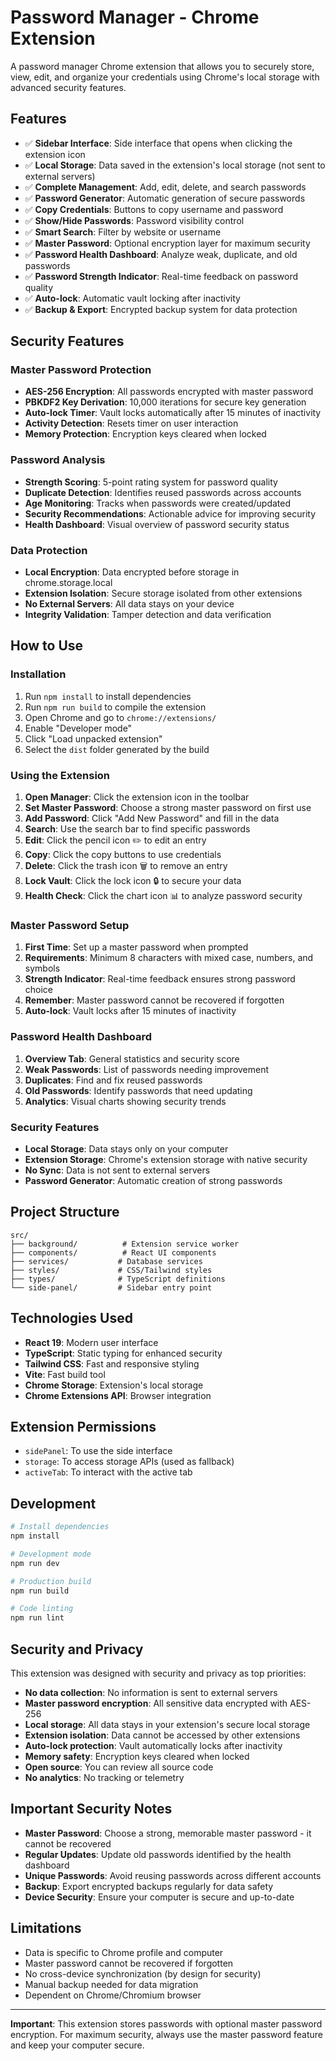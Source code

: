 # Password Manager - Chrome Extension

A password manager Chrome extension that allows you to securely store, view, edit, and organize your credentials using Chrome's local storage with advanced security features.

## Features

- ✅ **Sidebar Interface**: Side interface that opens when clicking the extension icon
- ✅ **Local Storage**: Data saved in the extension's local storage (not sent to external servers)
- ✅ **Complete Management**: Add, edit, delete, and search passwords
- ✅ **Password Generator**: Automatic generation of secure passwords
- ✅ **Copy Credentials**: Buttons to copy username and password
- ✅ **Show/Hide Passwords**: Password visibility control
- ✅ **Smart Search**: Filter by website or username
- ✅ **Master Password**: Optional encryption layer for maximum security
- ✅ **Password Health Dashboard**: Analyze weak, duplicate, and old passwords
- ✅ **Password Strength Indicator**: Real-time feedback on password quality
- ✅ **Auto-lock**: Automatic vault locking after inactivity
- ✅ **Backup & Export**: Encrypted backup system for data protection

## Security Features

### Master Password Protection
- **AES-256 Encryption**: All passwords encrypted with master password
- **PBKDF2 Key Derivation**: 10,000 iterations for secure key generation
- **Auto-lock Timer**: Vault locks automatically after 15 minutes of inactivity
- **Activity Detection**: Resets timer on user interaction
- **Memory Protection**: Encryption keys cleared when locked

### Password Analysis
- **Strength Scoring**: 5-point rating system for password quality
- **Duplicate Detection**: Identifies reused passwords across accounts
- **Age Monitoring**: Tracks when passwords were created/updated
- **Security Recommendations**: Actionable advice for improving security
- **Health Dashboard**: Visual overview of password security status

### Data Protection
- **Local Encryption**: Data encrypted before storage in chrome.storage.local
- **Extension Isolation**: Secure storage isolated from other extensions
- **No External Servers**: All data stays on your device
- **Integrity Validation**: Tamper detection and data verification

## How to Use

### Installation
1. Run `npm install` to install dependencies
2. Run `npm run build` to compile the extension
3. Open Chrome and go to `chrome://extensions/`
4. Enable "Developer mode"
5. Click "Load unpacked extension"
6. Select the `dist` folder generated by the build

### Using the Extension
1. **Open Manager**: Click the extension icon in the toolbar
2. **Set Master Password**: Choose a strong master password on first use
3. **Add Password**: Click "Add New Password" and fill in the data
4. **Search**: Use the search bar to find specific passwords
5. **Edit**: Click the pencil icon ✏️ to edit an entry
6. **Copy**: Click the copy buttons to use credentials
7. **Delete**: Click the trash icon 🗑️ to remove an entry
8. **Lock Vault**: Click the lock icon 🔒 to secure your data
9. **Health Check**: Click the chart icon 📊 to analyze password security

### Master Password Setup
1. **First Time**: Set up a master password when prompted
2. **Requirements**: Minimum 8 characters with mixed case, numbers, and symbols
3. **Strength Indicator**: Real-time feedback ensures strong password choice
4. **Remember**: Master password cannot be recovered if forgotten
5. **Auto-lock**: Vault locks after 15 minutes of inactivity

### Password Health Dashboard
1. **Overview Tab**: General statistics and security score
2. **Weak Passwords**: List of passwords needing improvement
3. **Duplicates**: Find and fix reused passwords
4. **Old Passwords**: Identify passwords that need updating
5. **Analytics**: Visual charts showing security trends

### Security Features
- **Local Storage**: Data stays only on your computer
- **Extension Storage**: Chrome's extension storage with native security
- **No Sync**: Data is not sent to external servers
- **Password Generator**: Automatic creation of strong passwords

## Project Structure

```
src/
├── background/          # Extension service worker
├── components/          # React UI components
├── services/           # Database services
├── styles/             # CSS/Tailwind styles
├── types/              # TypeScript definitions
└── side-panel/         # Sidebar entry point
```

## Technologies Used

- **React 19**: Modern user interface
- **TypeScript**: Static typing for enhanced security
- **Tailwind CSS**: Fast and responsive styling
- **Vite**: Fast build tool
- **Chrome Storage**: Extension's local storage
- **Chrome Extensions API**: Browser integration

## Extension Permissions

- `sidePanel`: To use the side interface
- `storage`: To access storage APIs (used as fallback)
- `activeTab`: To interact with the active tab

## Development

```bash
# Install dependencies
npm install

# Development mode
npm run dev

# Production build
npm run build

# Code linting
npm run lint
```

## Security and Privacy

This extension was designed with security and privacy as top priorities:
- **No data collection**: No information is sent to external servers
- **Master password encryption**: All sensitive data encrypted with AES-256
- **Local storage**: All data stays in your extension's secure local storage
- **Extension isolation**: Data cannot be accessed by other extensions
- **Auto-lock protection**: Vault automatically locks after inactivity
- **Memory safety**: Encryption keys cleared when locked
- **Open source**: You can review all source code
- **No analytics**: No tracking or telemetry

## Important Security Notes

- **Master Password**: Choose a strong, memorable master password - it cannot be recovered
- **Regular Updates**: Update old passwords identified by the health dashboard
- **Unique Passwords**: Avoid reusing passwords across different accounts
- **Backup**: Export encrypted backups regularly for data safety
- **Device Security**: Ensure your computer is secure and up-to-date

## Limitations

- Data is specific to Chrome profile and computer
- Master password cannot be recovered if forgotten
- No cross-device synchronization (by design for security)
- Manual backup needed for data migration
- Dependent on Chrome/Chromium browser

---

**Important**: This extension stores passwords with optional master password encryption. For maximum security, always use the master password feature and keep your computer secure.
